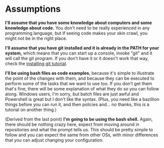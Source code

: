 # Assumptions

**I'll assume that you have some knowledge about computers and some knowledge about code.** You don't need to be really experienced in any programming language, but if seeing code makes your skin crawl, you might not be in the right place.

**I'll assume that you have git installed and it is already in the PATH for your system,** which means that you can start up a console, invoke "git" and it will call the git program. If you don't have it or it doesn't work that way, check the [installing git tutorial](https://git-scm.com/book/en/v2/Getting-Started-Installing-Git).

**I'll be using bash files as code examples**, because it's simple to illustrate the point of the changes with them, and because they can be executed to perform some of the tasks that we want to use too. If you don't get them that's fine, there will be some explanation of what they do so you can follow along. Windows users, I'm sorry, but batch files are just awful and Powershell is great but I don't like the syntax. (Plus, you need like a bazillion things before you can run it, and then policies and... no thanks, this is a tutorial on another thing.)

(Derived from the last point) **I'm going to be using the bash shell.** Again, there should be nothing crazy here, expect from moving around in repositories and what the prompt tells us. This should be pretty simple to follow and you can expect the same from other OSs, with minor differences that you can adjust changing your configuration.

  